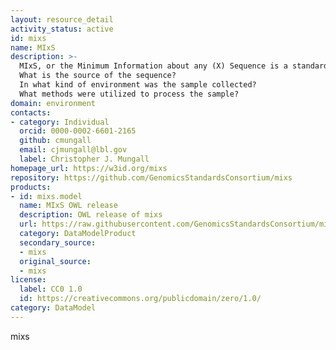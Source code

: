 ```yaml
---
layout: resource_detail
activity_status: active
id: mixs
name: MIxS
description: >-
  MIxS, or the Minimum Information about any (X) Sequence is a standard for describing the contextual information about the sampling and sequencing of any genomic sequence. The standard has Terms that describe characteristics of a sample that addresses:
  What is the source of the sequence?
  In what kind of environment was the sample collected?
  What methods were utilized to process the sample?
domain: environment
contacts:
- category: Individual
  orcid: 0000-0002-6601-2165
  github: cmungall
  email: cjmungall@lbl.gov
  label: Christopher J. Mungall
homepage_url: https://w3id.org/mixs
repository: https://github.com/GenomicsStandardsConsortium/mixs
products:
- id: mixs.model
  name: MIxS OWL release
  description: OWL release of mixs
  url: https://raw.githubusercontent.com/GenomicsStandardsConsortium/mixs/refs/heads/main/project/owl/mixs.owl.ttl
  category: DataModelProduct
  secondary_source:
  - mixs
  original_source:
  - mixs
license:
  label: CC0 1.0
  id: https://creativecommons.org/publicdomain/zero/1.0/
category: DataModel
---
```


mixs
